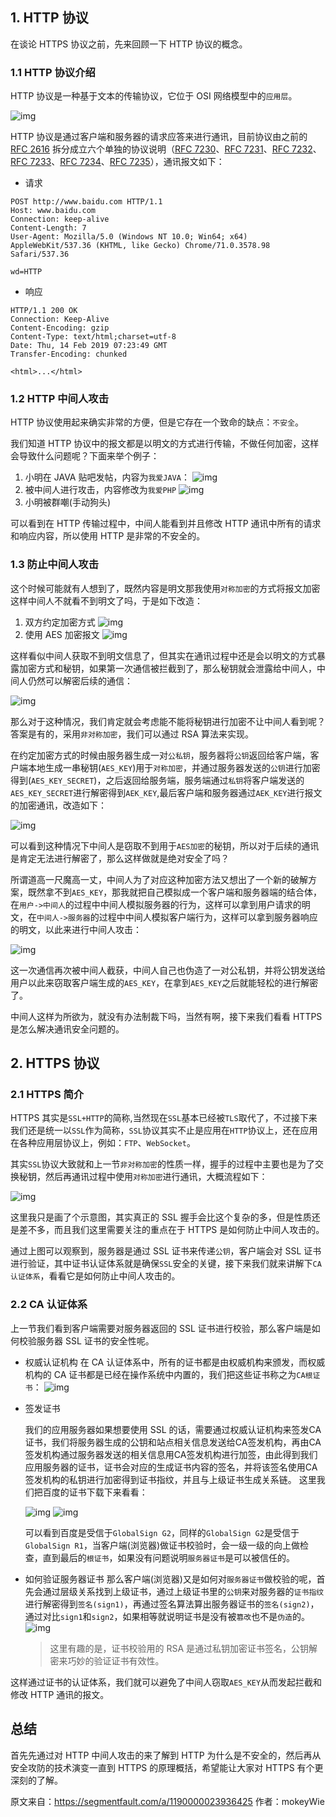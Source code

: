 ## 1. HTTP 协议

在谈论 HTTPS 协议之前，先来回顾一下 HTTP 协议的概念。

### 1.1 HTTP 协议介绍

HTTP 协议是一种基于文本的传输协议，它位于 OSI 网络模型中的`应用层`。

![img](https://gitee.com/funet8/blogimage/raw/master/picgo/1460000023936431.png)

HTTP 协议是通过客户端和服务器的请求应答来进行通讯，目前协议由之前的 [RFC 2616](https://link.segmentfault.com/?enc=5rIAwA04YWWCMEndGGtFzg%3D%3D.8RGvW3hcGlW2ThZbOM%2BRQt6njitVVikvfNuWbi9HY0qyUkLQHbfjZNHgoKqsWM6U) 拆分成立六个单独的协议说明（[RFC 7230](https://link.segmentfault.com/?enc=G56GgIf%2FHHwqStyIEixPaQ%3D%3D.kvbedLHSW4YyQDkxFJZCc%2FPl7VduoZT7iCwBj5kit5LtlGwNsrHR8SmCNAbMZRVA)、[RFC 7231](https://link.segmentfault.com/?enc=TFvm5K0r6fIw3GCmfygapQ%3D%3D.9%2FiqmUdQXIJMM3%2F2g5q%2BmGVfGyMCsjDsyb3eU%2BmlT8NQbH3eGMkBglmrKCUhdJZe)、[RFC 7232](https://link.segmentfault.com/?enc=YruL4lsEtm3CHp7Oz9MiDQ%3D%3D.DVilWQjPp3yPtceeB%2Fv3jL%2B6DUR4dLEgFXtSQgpbtumnYa%2FqQaoNKlDjbxumZKaU)、[RFC 7233](https://link.segmentfault.com/?enc=SLRqvPA5IMQ7NRnjp9DiiA%3D%3D.GQThbR8HHJouzqEDVrtjn9Ykf6xD%2Byyxd9rfY3GZZ6pTsU3DhBsnQp5s9G07%2Fbfv)、[RFC 7234](https://link.segmentfault.com/?enc=GsRapezfKImxbRqekkxyuw%3D%3D.ujQkZGqPT1S9GoGzLyKfqnZ2M5wSS0bptzTfRKAaQbNUHFH%2F0Xmyf3zS4w3RIyq1)、[RFC 7235](https://link.segmentfault.com/?enc=muWfZHaa77e%2F%2BcXEaakKlg%3D%3D.oK2q0FsmPzKK17ArfgsN%2BLzO96ckOJdlh3oqHcoGjDuIN4rGi2H%2F0PEuu6thaM8r)），通讯报文如下：

- 请求

```http
POST http://www.baidu.com HTTP/1.1
Host: www.baidu.com
Connection: keep-alive
Content-Length: 7
User-Agent: Mozilla/5.0 (Windows NT 10.0; Win64; x64) AppleWebKit/537.36 (KHTML, like Gecko) Chrome/71.0.3578.98 Safari/537.36

wd=HTTP
```

- 响应

```http
HTTP/1.1 200 OK
Connection: Keep-Alive
Content-Encoding: gzip
Content-Type: text/html;charset=utf-8
Date: Thu, 14 Feb 2019 07:23:49 GMT
Transfer-Encoding: chunked

<html>...</html>
```

<!--more-->

### 1.2 HTTP 中间人攻击

HTTP 协议使用起来确实非常的方便，但是它存在一个致命的缺点：`不安全`。

我们知道 HTTP 协议中的报文都是以明文的方式进行传输，不做任何加密，这样会导致什么问题呢？下面来举个例子：

1. 小明在 JAVA 贴吧发帖，内容为`我爱JAVA`：
   ![img](https://gitee.com/funet8/blogimage/raw/master/picgo/1460000023936432.png)
2. 被中间人进行攻击，内容修改为`我爱PHP`
   ![img](https://gitee.com/funet8/blogimage/raw/master/picgo/1460000023936434.png)
3. 小明被群嘲(手动狗头)

可以看到在 HTTP 传输过程中，中间人能看到并且修改 HTTP 通讯中所有的请求和响应内容，所以使用 HTTP 是非常的不安全的。

### 1.3 防止中间人攻击

这个时候可能就有人想到了，既然内容是明文那我使用`对称加密`的方式将报文加密这样中间人不就看不到明文了吗，于是如下改造：

1. 双方约定加密方式
   ![img](https://gitee.com/funet8/blogimage/raw/master/picgo/1460000023936433.png)
2. 使用 AES 加密报文
   ![img](https://gitee.com/funet8/blogimage/raw/master/picgo/1460000023936436.png)

这样看似中间人获取不到明文信息了，但其实在通讯过程中还是会以明文的方式暴露加密方式和秘钥，如果第一次通信被拦截到了，那么秘钥就会泄露给中间人，中间人仍然可以解密后续的通信：

![img](https://gitee.com/funet8/blogimage/raw/master/picgo/1460000023936435.png)

那么对于这种情况，我们肯定就会考虑能不能将秘钥进行加密不让中间人看到呢？答案是有的，采用`非对称加密`，我们可以通过 RSA 算法来实现。

在约定加密方式的时候由服务器生成一对`公私钥`，服务器将`公钥`返回给客户端，客户端本地生成一串秘钥(`AES_KEY`)用于`对称加密`，并通过服务器发送的`公钥`进行加密得到(`AES_KEY_SECRET`)，之后返回给服务端，服务端通过`私钥`将客户端发送的`AES_KEY_SECRET`进行解密得到`AEK_KEY`,最后客户端和服务器通过`AEK_KEY`进行报文的加密通讯，改造如下：

![img](https://gitee.com/funet8/blogimage/raw/master/picgo/1460000023936437.png)

可以看到这种情况下中间人是窃取不到用于`AES加密`的秘钥，所以对于后续的通讯是肯定无法进行解密了，那么这样做就是绝对安全了吗？

所谓道高一尺魔高一丈，中间人为了对应这种加密方法又想出了一个新的破解方案，既然拿不到`AES_KEY`，那我就把自己模拟成一个客户端和服务器端的结合体，在`用户->中间人`的过程中中间人模拟服务器的行为，这样可以拿到用户请求的明文，在`中间人->服务器`的过程中中间人模拟客户端行为，这样可以拿到服务器响应的明文，以此来进行中间人攻击：

![img](https://gitee.com/funet8/blogimage/raw/master/picgo/1460000023936438.png)

这一次通信再次被中间人截获，中间人自己也伪造了一对公私钥，并将公钥发送给用户以此来窃取客户端生成的`AES_KEY`，在拿到`AES_KEY`之后就能轻松的进行解密了。

中间人这样为所欲为，就没有办法制裁下吗，当然有啊，接下来我们看看 HTTPS 是怎么解决通讯安全问题的。

## 2. HTTPS 协议

### 2.1 HTTPS 简介

HTTPS 其实是`SSL+HTTP`的简称,当然现在`SSL`基本已经被`TLS`取代了，不过接下来我们还是统一以`SSL`作为简称，`SSL`协议其实不止是应用在`HTTP`协议上，还在应用在各种应用层协议上，例如：`FTP`、`WebSocket`。

其实`SSL`协议大致就和上一节`非对称加密`的性质一样，握手的过程中主要也是为了交换秘钥，然后再通讯过程中使用`对称加密`进行通讯，大概流程如下：

![img](https://gitee.com/funet8/blogimage/raw/master/picgo/1460000023936439.png)

这里我只是画了个示意图，其实真正的 SSL 握手会比这个复杂的多，但是性质还是差不多，而且我们这里需要关注的重点在于 HTTPS 是如何防止中间人攻击的。

通过上图可以观察到，服务器是通过 SSL 证书来传递`公钥`，客户端会对 SSL 证书进行验证，其中证书认证体系就是确保`SSL`安全的关键，接下来我们就来讲解下`CA 认证体系`，看看它是如何防止中间人攻击的。

### 2.2 CA 认证体系

上一节我们看到客户端需要对服务器返回的 SSL 证书进行校验，那么客户端是如何校验服务器 SSL 证书的安全性呢。

- 权威认证机构
  在 CA 认证体系中，所有的证书都是由权威机构来颁发，而权威机构的 CA 证书都是已经在操作系统中内置的，我们把这些证书称之为`CA根证书`：
  ![img](https://gitee.com/funet8/blogimage/raw/master/picgo/1460000023936440.png)

- 签发证书

  我们的应用服务器如果想要使用 SSL 的话，需要通过权威认证机构来签发CA证书，我们将服务器生成的公钥和站点相关信息发送给CA签发机构，再由CA签发机构通过服务器发送的相关信息用CA签发机构进行加签，由此得到我们应用服务器的证书，证书会对应的生成证书内容的签名，并将该签名使用CA签发机构的私钥进行加密得到证书指纹，并且与上级证书生成关系链。
  这里我们把百度的证书下载下来看看：

  ![img](https://gitee.com/funet8/blogimage/raw/master/picgo/1460000023936442.png)
  ![img](https://gitee.com/funet8/blogimage/raw/master/picgo/1460000023936443.png)

  可以看到百度是受信于`GlobalSign G2`，同样的`GlobalSign G2`是受信于`GlobalSign R1`，当客户端(浏览器)做证书校验时，会一级一级的向上做检查，直到最后的`根证书`，如果没有问题说明`服务器证书`是可以被信任的。

- 如何验证服务器证书
  那么客户端(浏览器)又是如何对`服务器证书`做校验的呢，首先会通过层级关系找到上级证书，通过上级证书里的`公钥`来对服务器的`证书指纹`进行解密得到`签名(sign1)`，再通过签名算法算出服务器证书的`签名(sign2)`，通过对比`sign1`和`sign2`，如果相等就说明证书是没有被`篡改`也不是`伪造`的。
  ![img](https://gitee.com/funet8/blogimage/raw/master/picgo/1460000023936441.png)

  > 这里有趣的是，证书校验用的 RSA 是通过私钥加密证书签名，公钥解密来巧妙的验证证书有效性。

这样通过证书的认证体系，我们就可以避免了中间人窃取`AES_KEY`从而发起拦截和修改 HTTP 通讯的报文。

## 总结

首先先通过对 HTTP 中间人攻击的来了解到 HTTP 为什么是不安全的，然后再从安全攻防的技术演变一直到 HTTPS 的原理概括，希望能让大家对 HTTPS 有个更深刻的了解。

原文来自：https://segmentfault.com/a/1190000023936425
作者：mokeyWie